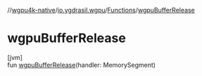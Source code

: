 //[wgpu4k-native](../../../index.md)/[io.ygdrasil.wgpu](../index.md)/[Functions](index.md)/[wgpuBufferRelease](wgpu-buffer-release.md)

# wgpuBufferRelease

[jvm]\
fun [wgpuBufferRelease](wgpu-buffer-release.md)(handler: MemorySegment)